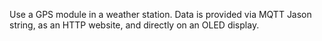 Use a GPS module in a weather station. Data is provided via MQTT Jason string, as an HTTP website, and directly on an OLED display.
